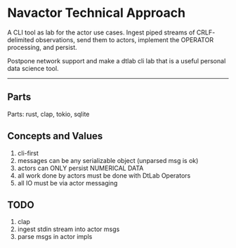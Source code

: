 Navactor Technical Approach
====================

A CLI tool as lab for the actor use cases.  Ingest piped streams of CRLF-
delimited observations, send them to actors, implement the OPERATOR 
processing, and persist.

Postpone network support and make a dtlab cli lab that is a useful personal
data science tool.

----------

Parts
----------

Parts: rust, clap, tokio, sqlite

Concepts and Values
---------------

1. cli-first
2. messages can be any serializable object (unparsed msg is ok)
3. actors can ONLY persist NUMERICAL DATA
4. all work done by actors must be done with DtLab Operators
5. all IO must be via actor messaging

TODO
--------

1. clap
2. ingest stdin stream into actor msgs
3. parse msgs in actor impls


